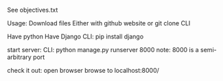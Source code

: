 See objectives.txt

Usage:
Download files 
  Either with github website or git clone CLI

Have python
Have Django
  CLI: pip install django

start server:
  CLI: python manage.py runserver 8000
  note: 8000 is a semi-arbitrary port

check it out:
  open browser
  browse to localhost:8000/
